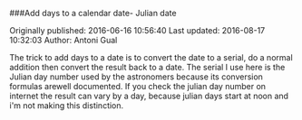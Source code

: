 ###Add days to a calendar date- Julian date

Originally published: 2016-06-16 10:56:40
Last updated: 2016-08-17 10:32:03
Author: Antoni Gual

The trick to add days to a date is to convert the date to a serial, do a normal addition then convert the result back to a date. The serial I use here is the Julian day number used by the astronomers because its conversion formulas arewell documented. If you check the julian day number on internet the result can vary by a day, because julian days  start at noon and i'm not making this distinction. 